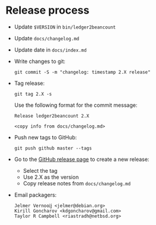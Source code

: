 # Release process

* Update `$VERSION` in `bin/ledger2beancount`
* Update `docs/changelog.md`
* Update date in `docs/index.md`
* Write changes to git:

  ```shell
  git commit -S -m "changelog: timestamp 2.X release"
  ```

* Tag release:

  ```shell
  git tag 2.X -s
  ```

  Use the following format for the commit message:

  ```
  Release ledger2beancount 2.X

  <copy info from docs/changelog.md>
  ```

* Push new tags to GitHub:

  ```shell
  git push github master --tags
  ```

* Go to the [GitHub release page](https://github.com/beancount/ledger2beancount/releases/new) to create a new release:

    * Select the tag
    * Use 2.X as the version
    * Copy release notes from `docs/changelog.md`

* Email packagers:

  ```
  Jelmer Vernooĳ <jelmer@debian.org>
  Kirill Goncharov <kdgoncharov@gmail.com>
  Taylor R Campbell <riastradh@netbsd.org>
  ```

